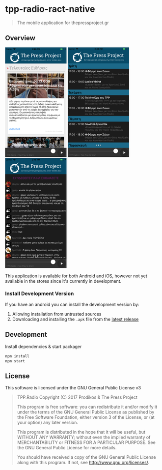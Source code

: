 # tpp-radio-ract-native

> The mobile application for thepressproject.gr

## Overview

<img src="//github.com/prodikos/tpp-radio-ract-native/blob/master/doc/images/panel-news.png?raw=true" width="200" /> <img src="//github.com/prodikos/tpp-radio-ract-native/blob/master/doc/images/panel-radio.png?raw=true" width="200" /> <img src="//github.com/prodikos/tpp-radio-ract-native/blob/master/doc/images/panel-chat.png?raw=true" width="200" />

This application is available for both Android and iOS, however not yet available in the stores since it's currently in development.

### Install Development Version

If you have an android you can install the development version by:

1. Allowing installation from untrusted sources
2. Downloading and installing the `.apk` file from the [latest release](https://github.com/prodikos/tpp-radio-ract-native/releases)

## Development

Install dependencies & start packager

```
npm install
npm start
```

## License

This software is licensed under the GNU General Public License v3

> TPP.Radio
> Copyright (C) 2017 Prodikos & The Press Project
> 
> This program is free software: you can redistribute it and/or modify
> it under the terms of the GNU General Public License as published by
> the Free Software Foundation, either version 3 of the License, or
> (at your option) any later version.
> 
> This program is distributed in the hope that it will be useful,
> but WITHOUT ANY WARRANTY; without even the implied warranty of
> MERCHANTABILITY or FITNESS FOR A PARTICULAR PURPOSE.  See the
> GNU General Public License for more details.
> 
> You should have received a copy of the GNU General Public License
> along with this program.  If not, see <http://www.gnu.org/licenses/>.
